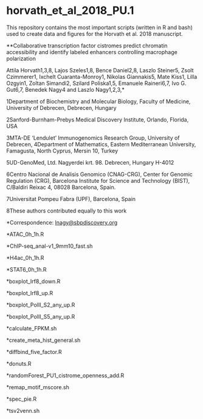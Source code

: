 # horvath_et_al_2018_PU.1

This repository contains the most important scripts (written in R and bash) used to create data and figures for the Horvath et al. 2018 manuscript.

**Collaborative transcription factor cistromes predict chromatin accessibility and identify labeled enhancers controlling macrophage polarization

Attila Horvath1,3,8, Lajos Szeles1,8, Bence Daniel2,8, Laszlo Steiner5, Zsolt Czimmerer1, Ixchelt Cuaranta-Monroy1, Nikolas Giannakis5, Mate Kiss1, Lilla Ozgyin1, Zoltan Simandi2,  Szilard Poliska1,5, Emanuele Raineri6,7, Ivo G. Gut6,7, Benedek Nagy4 and Laszlo Nagy1,2,3,*

1Department of Biochemistry and Molecular Biology, Faculty of Medicine, University of Debrecen, Debrecen, Hungary

2Sanford-Burnham-Prebys Medical Discovery Institute, Orlando, Florida, USA

3MTA-DE ‘Lendulet’ Immunogenomics Research Group, University of Debrecen, 4Department of Mathematics, Eastern Mediterranean University, 
Famagusta, North Cyprus, Mersin 10, Turkey

5UD-GenoMed, Ltd. Nagyerdei krt. 98. Debrecen, Hungary H-4012

6Centro Nacional de Analisis Genomico (CNAG-CRG), Center for Genomic Regulation (CRG), Barcelona Institute for Science and Technology 
(BIST), C/Baldiri Reixac 4, 08028 Barcelona, Spain.

7Universitat Pompeu Fabra (UPF), Barcelona, Spain

8These authors contributed equally to this work

*Correspondence: lnagy@sbpdiscovery.org



*ATAC_0h_1h.R

*ChIP-seq_anal-v1_9mm10_fast.sh

*H4ac_0h_1h.R

*STAT6_0h_1h.R

*boxplot_Irf8_down.R

*boxplot_Irf8_up.R

*boxplot_PolII_S2_any_up.R

*boxplot_PolII_S5_any_up.R

*calculate_FPKM.sh

*create_meta_hist_general.sh

*diffbind_five_factor.R

*donuts.R

*randomForest_PU1_cistrome_openness_add.R

*remap_motif_mscore.sh

*spec_pie.R

*tsv2venn.sh
